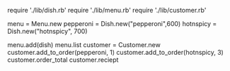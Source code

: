 require './lib/dish.rb'
require './lib/menu.rb'
require './lib/customer.rb'

menu = Menu.new
pepperoni = Dish.new("pepperoni",600)
hotnspicy = Dish.new("hotnspicy", 700)

menu.add(dish)
menu.list
customer = Customer.new
customer.add_to_order(pepperoni, 1)
customer.add_to_order(hotnspicy, 3)
customer.order_total
customer.reciept

